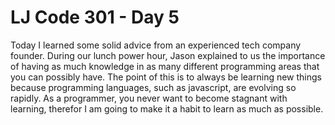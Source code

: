 # LJ Code 301 - Day 5
Today I learned some solid advice from an experienced tech company founder. During our lunch power hour, Jason explained to us the importance of having as much knowledge in as many different programming areas that you can possibly have. The point of this is to always be learning new things because programming languages, such as javascript, are evolving so rapidly. As a programmer, you never want to become stagnant with learning, therefor I am going to make it a habit to learn as much as possible.
